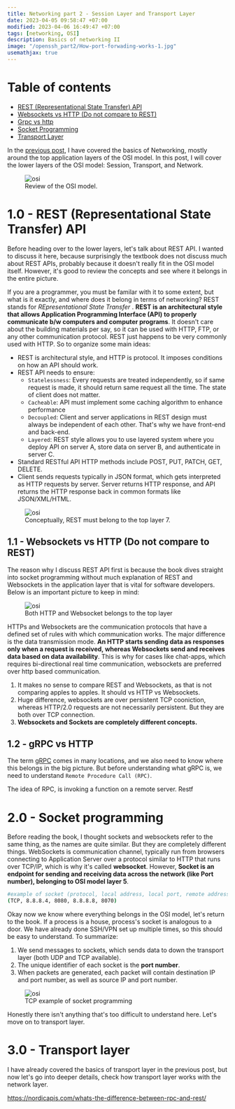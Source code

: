```yaml
---
title: Networking part 2 - Session Layer and Transport Layer
date: 2023-04-05 09:58:47 +07:00
modified: 2023-04-06 16:49:47 +07:00
tags: [networking, OSI]
description: Basics of networking II
image: "/openssh_part2/How-port-forwading-works-1.jpg"
usemathjax: true
---
```


# Table of contents
- [REST (Representational State Transfer) API](#rest)
- [Websockets vs HTTP (Do not compare to REST)](#rest_vs_socket)
- [Grpc vs http](#grpc)
- [Socket Programming](#socket)
- [Transport Layer](#transport)

In the [previous post](https://chophilip21.github.io/network_part1/), I have covered the basics of Networking, mostly around the top application layers of the OSI model. In this post, I will cover the lower layers of the OSI model: Session, Transport, and Network.  

<figure>
<img src="
https://lh3.googleusercontent.com/Mn5UKGeWOhDRwTr16RCTN6MDfy1_u3bhzWJxa-jYgJd_xRvalV5IdKreSXWsI9ia_4Td89HApvz2XTsKWkyOstGbrJbcjOoJ3n6uHErwHQyRbOlraPiIa_BTDm-pTeQTD6UiGkty" alt="osi">
<figcaption>Review of the OSI model. </figcaption>
</figure>

# 1.0 - REST (Representational State Transfer) API <a name="rest"></a>

Before heading over to the lower layers, let's talk about REST API. I wanted to discuss it here, because surprisingly the textbook does not discuss much about REST APIs, probably because it doesn't really fit in the OSI model itself. However, it's good to review the concepts and see where it belongs in the entire picture. 

If you are a programmer, you must be familar with it to some extent, but what is it exactly, and where does it belong in terms of networking? REST stands for <i>REpresentational State Transfer </i>. **REST is an architectural style that allows Application Programming Interface (API) to properly communicate b/w computers and computer programs**. It doesn't care about the building materials per say, so it can be used with HTTP, FTP, or any other communication protocol. REST just happens to be very commonly used with HTTP. So to organize some main ideas:

- REST is architectural style, and HTTP is protocol. It imposes conditions on how an API should work. 
- REST API needs to ensure:
    - `Statelessness`: Every requests are treated independently, so if same request is made, it should return same request all the time. The state of client does not matter.
    - `Cacheable`: API must implement some caching algorithm to enhance performance
    - `Decoupled`: Client and server applications in REST design must always be independent of each other. That's why we have front-end and back-end.
    - `Layered`: REST style allows you to use layered system where you deploy API on server A, store data on server B, and authenticate in server C. 
- Standard RESTful API HTTP methods include POST, PUT, PATCH, GET, DELETE.
- Client sends requests typically in JSON format, which gets interpreted as HTTP requests by server. Server returns HTTP response, and API returns the HTTP response back in common formats like JSON/XML/HTML. 

<figure>
<img src="
https://restapilinks.com/wp-content/uploads/2021/03/ekawmj3rafdtn06hzj79.png
" alt="osi">
<figcaption>Conceptually, REST must belong to the top layer 7.</figcaption>
</figure>


## 1.1 - Websockets vs HTTP (Do not compare to REST) <a name="rest_vs_socket"></a>

The reason why I discuss REST API first is because the book dives straight into socket programming without much explanation of REST and Websockets in the application layer that is vital for software developers. Below is an important picture to keep in mind:

<figure>
<img src="
https://www.baeldung.com/wp-content/uploads/2019/04/OCI-Model.jpg" alt="osi">
<figcaption>Both HTTP and Websocket belongs to the top layer</figcaption>
</figure>

HTTPs and Websockets are the communication protocols that have a defined set of rules with which communication works. The major difference is the data transmission mode. **An HTTP starts sending data as responses only when a request is received, whereas Websockets send and receives data based on data availability**. This is why for cases like chat-apps, which requires bi-directional real time communication, websockets are preferred over http based communication. 

1. It makes no sense to compare REST and Websockets, as that is not comparing apples to apples. It should vs HTTP vs Websockets.
2. Huge difference, websockets are over persistent TCP cooniction, whereas HTTP/2.0 requests are not necessarily persistent. But they are both over TCP connection.
3. **Websockets and Sockets are completely different concepts.**

## 1.2 - gRPC vs HTTP <a name="grpc"></a>

The term [gRPC](https://grpc.io/docs/languages/python/basics/) comes in many locations, and we also need to know where this belongs in the big picture. But before understanding what gRPC is, we need to understand `Remote Procedure Call (RPC)`.

The idea of RPC, is invoking a function on a remote server. Restf


# 2.0 - Socket programming <a name="socket"></a>

Before reading the book, I thought sockets and websockets refer to the same thing, as the names are quite similar. But they are completely different things. WebSockets is communication channel, typically run from browsers connecting to Application Server over a protocol similar to HTTP that runs over TCP/IP, which is why it's called **websocket**. However, **Socket is an endpoint for sending and receiving data across the network (like Port number), belonging to OSI model layer 5**. 

```bash
#example of socket (protocol, local address, local port, remote address, remote port)
(TCP, 8.8.8.4, 8080, 8.8.8.8, 8070)
```

Okay now we know where everything belongs in the OSI model, let's return to the book. If a process is a house, process's socket is analogous to a door. We have already done SSH/VPN set up multiple times, so this should be easy to understand. To summarize: 

1. We send messages to sockets, which sends data to down the transport layer (both UDP and TCP available).
2. The unique identifier of each socket is the **port number**. 
3. When packets are generated, each packet will contain destination IP and port number, as well as source IP and port number. 
 
<figure>
<img src="
https://qph.cf2.quoracdn.net/main-qimg-08868215079c2d3cd56fc659ddbdf9e5" alt="osi">
<figcaption>TCP example of socket programming</figcaption>
</figure>


Honestly there isn't anything that's too difficult to understand here. Let's move on to transport layer. 

# 3.0 - Transport layer <a name="transport"></a>

I have already covered the basics of transport layer in the previous post, but now let's go into deeper details, check how transport layer works with the network layer.

https://nordicapis.com/whats-the-difference-between-rpc-and-rest/